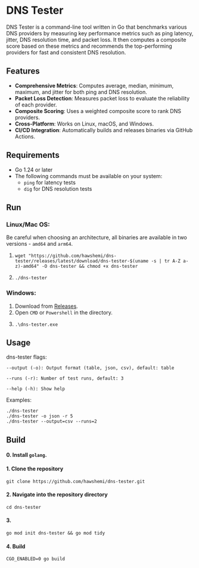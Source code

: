 # DNS Tester

DNS Tester is a command-line tool written in Go that benchmarks various DNS providers by measuring key performance metrics such as ping latency, jitter, DNS resolution time, and packet loss. It then computes a composite score based on these metrics and recommends the top-performing providers for fast and consistent DNS resolution.

## Features

- **Comprehensive Metrics**: Computes average, median, minimum, maximum, and jitter for both ping and DNS resolution.
- **Packet Loss Detection**: Measures packet loss to evaluate the reliability of each provider.
- **Composite Scoring**: Uses a weighted composite score to rank DNS providers.
- **Cross-Platform**: Works on Linux, macOS, and Windows.
- **CI/CD Integration**: Automatically builds and releases binaries via GitHub Actions.

## Requirements

- Go 1.24 or later
- The following commands must be available on your system:
  - `ping` for latency tests
  - `dig` for DNS resolution tests

## Run

### Linux/Mac OS:

Be careful when choosing an architecture, all binaries are available in two versions - `amd64` and `arm64`.

1.
    ```
    wget "https://github.com/hawshemi/dns-tester/releases/latest/download/dns-tester-$(uname -s | tr A-Z a-z)-amd64" -O dns-tester && chmod +x dns-tester
    ```
2. 
    ```
    ./dns-tester
    ```

### Windows:

1. Download from [Releases](https://github.com/hawshemi/dns-tester/releases/latest).
2. Open `CMD` or `Powershell` in the directory.
3.
    ```
    .\dns-tester.exe
    ```

    
## Usage

dns-tester flags:

`--output (-o): Output format (table, json, csv), default: table`

`--runs (-r): Number of test runs, default: 3`

`--help (-h): Show help`

Examples:

```
./dns-tester
./dns-tester -o json -r 5
./dns-tester --output=csv --runs=2
```

## Build

#### 0. Install `golang`.

#### 1. Clone the repository
```
git clone https://github.com/hawshemi/dns-tester.git 
```

#### 2. Navigate into the repository directory
```
cd dns-tester
```

#### 3.
```
go mod init dns-tester && go mod tidy
```
#### 4. Build
```
CGO_ENABLED=0 go build
```
